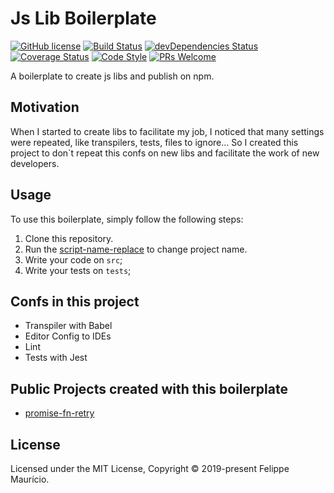 # Js Lib Boilerplate
[![GitHub license](https://img.shields.io/badge/license-MIT-blue.svg)](https://github.com/felippemauricio/js-lib-boilerplate/blob/master/LICENSE.md)
[![Build Status](https://travis-ci.org/felippemauricio/js-lib-boilerplate.svg?branch=master)](https://travis-ci.org/felippemauricio/js-lib-boilerplate)
[![devDependencies Status](https://david-dm.org/felippemauricio/js-lib-boilerplate/dev-status.svg)](https://david-dm.org/felippemauricio/js-lib-boilerplate?type=dev)
[![Coverage Status](https://coveralls.io/repos/github/felippemauricio/js-lib-boilerplate/badge.svg?branch=master)](https://coveralls.io/github/felippemauricio/js-lib-boilerplate?branch=master)
[![Code Style](https://badgen.net/badge/code%20style/airbnb/fd5c63)](https://github.com/airbnb/javascript)
[![PRs Welcome](https://img.shields.io/badge/PRs-welcome-brightgreen.svg)](https://github.com/felippemauricio/js-lib-boilerplate/pulls)

A boilerplate to create js libs and publish on npm.

## Motivation

When I started to create libs to facilitate my job, I noticed that many settings were repeated, like transpilers, tests, files to ignore... So I created this project to don\`t repeat this confs on new libs and facilitate the work of new developers.

## Usage

To use this boilerplate, simply follow the following steps:

1. Clone this repository.
2. Run the [script-name-replace](https://github.com/felippemauricio/js-lib-boilerplate/blob/master/docs/script-name-replace.md) to change project name.
3. Write your code on `src`;
4. Write your tests on `tests`;

## Confs in this project

- Transpiler with Babel
- Editor Config to IDEs
- Lint
- Tests with Jest

## Public Projects created with this boilerplate

- [promise-fn-retry](https://github.com/felippemauricio/promise-fn-retry)

## License

Licensed under the MIT License, Copyright © 2019-present Felippe Maurício.
